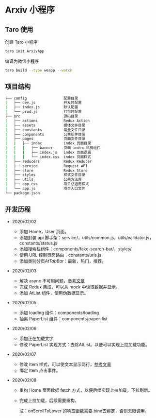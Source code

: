 # Arxiv 小程序

## Taro 使用

创建 Taro 小程序

``` bash
taro init ArxivApp
```

编译为微信小程序 

```bash
taro build --type weapp --watch
```



## 项目结构

```bash
├── config                 配置目录
|   ├── dev.js             开发时配置
|   ├── index.js           默认配置
|   └── prod.js            打包时配置
├── src                    源码目录
|   ├── actions            Redux Action
|   ├── assets             媒体文件目录
|   ├── constants          常量文件目录
|   ├── components         公共组件目录
|   ├── pages              页面文件目录
|   |   ├── index          index 页面目录
|   |   |   ├── banner     页面 index 私有组件
|   |   |   ├── index.js   index 页面逻辑
|   |   |   └── index.css  index 页面样式
|   ├── reducers           Redux Reducer
|   ├── service            Request API
|   ├── store              Redux Store
|   ├── styles             样式文件目录
|   ├── utils              公共方法库
|   ├── app.css            项目总通用样式
|   └── app.js             项目入口文件
└── package.json
```



## 开发历程

* 2020/02/02
  * 添加 Home，User 页面。
  * 添加封装 api 脚手架：service/，utils/common.js，utils/validator.js，constants/status.js
  * 添加搜索栏组件：components/fake-search-bar/，styles/
  * 使用 URL 控制页面路由：constants/urls.js
  * 添加类别分页*AtTabBar*：最新，热门，推荐。
  
* 2020/02/03
  * 解决 async 不可用问题，[参考文章](https://blog.csdn.net/xubaifu1997/article/details/90605683)
  * 完成 Redux 集成，可以从 mock 中读取数据并显示。
  * 添加 AtList 组件，使用伪数据显示。
  
* 2020/02/05
  * 添加 loading 组件：components/loading
  * 抽离 PaperList 组件：components/paper-list
  
* 2020/02/06
  * 添加正在加载文字
  * 修改 PaperList 实现方式：去除AtList。以便可以实现上拉加载功能。
  
* 2020/02/07
  * 修改 Item 样式，可以使文本显示两行，[参考文章](https://blog.csdn.net/Beamon__/article/details/82757172)
  * 绑定 Item 点击事件。
  
* 2020/02/08

  * 重构 Home 页面数据 fetch 方式，以便后续实现上拉加载，下拉刷新。

  * 完成上拉加载，后续需要重构。

    注：onScrollToLower 的响应函数需要.bind去绑定，否则无限调用。
